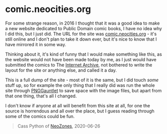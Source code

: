 # comic.neocities.org
For some strange reason, in 2016 I thought that it was a good idea to make a new website dedicated to Public Domain comic books, I have no idea why I did this, but I just did. The URL for the site was [comic.neocities.org](https://comic.neocities.org/) - it's still online and I don't plan to take it down ever, but it's nice to know that I have mirrored it in some way.

Thinking about it, it's kind of funny that I would make something like this, as the website would not have been made today by me, as I just would have submitted the comics to The [Internet Archive](http://archive.org/), not bothered to write the layout for the site or anything else, and called it a day.

This is a full dump of the site - most of it is the same, but I did touch _some_ stuff up, so for example the only thing that I really did was run the whole site through [PNGGauntlet](https://pnggauntlet.com/) to save space with the image files, but apart from that one thing, that's all I changed.

I don't know if anyone at all will benefit from this site at all, for one the source is horrendous and all over the place, but I guess reading through some of the comics could be fun.

> Cass Python of [NeoZones](https://neozones.club/~owly/), 2020-06-26